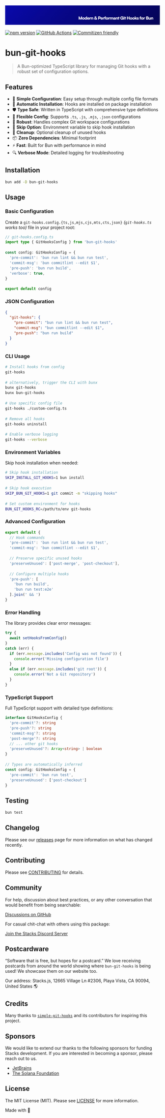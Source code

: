 <p align="center"><img src=".github/art/cover.jpg" alt="Social Card of this repo"></p>

[![npm version][npm-version-src]][npm-version-href]
[![GitHub Actions][github-actions-src]][github-actions-href]
[![Commitizen friendly](https://img.shields.io/badge/commitizen-friendly-brightgreen.svg)](http://commitizen.github.io/cz-cli/)
<!-- [![npm downloads][npm-downloads-src]][npm-downloads-href] -->
<!-- [![Codecov][codecov-src]][codecov-href] -->

# bun-git-hooks

> A Bun-optimized TypeScript library for managing Git hooks with a robust set of configuration options.

## Features

- 🎯 **Simple Configuration**: Easy setup through multiple config file formats
- 🔄 **Automatic Installation**: Hooks are installed on package installation
- 🛡️ **Type Safe**: Written in TypeScript with comprehensive type definitions
- 🔧 **Flexible Config**: Supports `.ts`, `.js`, `.mjs`, `.json` configurations
- 💪 **Robust**: Handles complex Git workspace configurations
- 🚫 **Skip Option**: Environment variable to skip hook installation
- 🧹 **Cleanup**: Optional cleanup of unused hooks
- 📦 **Zero Dependencies**: Minimal footprint
- ⚡ **Fast**: Built for Bun with performance in mind
- 🔍 **Verbose Mode**: Detailed logging for troubleshooting

## Installation

```bash
bun add -D bun-git-hooks
```

## Usage

### Basic Configuration

Create a `git-hooks.config.{ts,js,mjs,cjs,mts,cts,json}` _(`git-hooks.ts` works too)_ file in your project root:

```ts
// git-hooks.config.ts
import type { GitHooksConfig } from 'bun-git-hooks'

const config: GitHooksConfig = {
  'pre-commit': 'bun run lint && bun run test',
  'commit-msg': 'bun commitlint --edit $1',
  'pre-push': 'bun run build',
  'verbose': true,
}

export default config
```

### JSON Configuration

```json
{
  "git-hooks": {
    "pre-commit": "bun run lint && bun run test",
    "commit-msg": "bun commitlint --edit $1",
    "pre-push": "bun run build"
  }
}
```

### CLI Usage

```bash
# Install hooks from config
git-hooks

# alternatively, trigger the CLI with bunx
bunx git-hooks
bunx bun-git-hooks

# Use specific config file
git-hooks ./custom-config.ts

# Remove all hooks
git-hooks uninstall

# Enable verbose logging
git-hooks --verbose
```

### Environment Variables

Skip hook installation when needed:

```bash
# Skip hook installation
SKIP_INSTALL_GIT_HOOKS=1 bun install

# Skip hook execution
SKIP_BUN_GIT_HOOKS=1 git commit -m "skipping hooks"

# Set custom environment for hooks
BUN_GIT_HOOKS_RC=/path/to/env git-hooks
```

### Advanced Configuration

```ts
export default {
  // Hook commands
  'pre-commit': 'bun run lint && bun run test',
  'commit-msg': 'bun commitlint --edit $1',

  // Preserve specific unused hooks
  'preserveUnused': ['post-merge', 'post-checkout'],

  // Configure multiple hooks
  'pre-push': [
    'bun run build',
    'bun run test:e2e'
  ].join(' && ')
}
```

### Error Handling

The library provides clear error messages:

```ts
try {
  await setHooksFromConfig()
}
catch (err) {
  if (err.message.includes('Config was not found')) {
    console.error('Missing configuration file')
  }
  else if (err.message.includes('git root')) {
    console.error('Not a Git repository')
  }
}
```

### TypeScript Support

Full TypeScript support with detailed type definitions:

```ts
interface GitHooksConfig {
  'pre-commit'?: string
  'pre-push'?: string
  'commit-msg'?: string
  'post-merge'?: string
  // ... other git hooks
  'preserveUnused'?: Array<string> | boolean
}

// Types are automatically inferred
const config: GitHooksConfig = {
  'pre-commit': 'bun run test',
  'preserveUnused': ['post-checkout']
}
```

## Testing

```bash
bun test
```

## Changelog

Please see our [releases](https://github.com/stackjs/bun-git-hooks/releases) page for more information on what has changed recently.

## Contributing

Please see [CONTRIBUTING](.github/CONTRIBUTING.md) for details.

## Community

For help, discussion about best practices, or any other conversation that would benefit from being searchable:

[Discussions on GitHub](https://github.com/stacksjs/bun-git-hooks/discussions)

For casual chit-chat with others using this package:

[Join the Stacks Discord Server](https://discord.gg/stacksjs)

## Postcardware

“Software that is free, but hopes for a postcard.” We love receiving postcards from around the world showing where `bun-git-hooks` is being used! We showcase them on our website too.

Our address: Stacks.js, 12665 Village Ln #2306, Playa Vista, CA 90094, United States 🌎

## Credits

Many thanks to [`simple-git-hooks`](https://github.com/toplenboren/simple-git-hooks) and its contributors for inspiring this project.

## Sponsors

We would like to extend our thanks to the following sponsors for funding Stacks development. If you are interested in becoming a sponsor, please reach out to us.

- [JetBrains](https://www.jetbrains.com/)
- [The Solana Foundation](https://solana.com/)

## License

The MIT License (MIT). Please see [LICENSE](LICENSE.md) for more information.

Made with 💙

<!-- Badges -->
[npm-version-src]: https://img.shields.io/npm/v/bun-git-hooks?style=flat-square
[npm-version-href]: https://npmjs.com/package/bun-git-hooks
[github-actions-src]: https://img.shields.io/github/actions/workflow/status/stacksjs/bun-git-hooks/ci.yml?style=flat-square&branch=main
[github-actions-href]: https://github.com/stacksjs/bun-git-hooks/actions?query=workflow%3Aci

<!-- [codecov-src]: https://img.shields.io/codecov/c/gh/stacksjs/bun-git-hooks/main?style=flat-square
[codecov-href]: https://codecov.io/gh/stacksjs/bun-git-hooks -->
